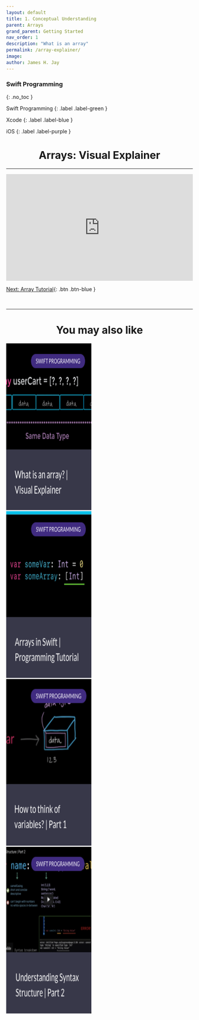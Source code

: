 ```yaml
---
layout: default
title: 1. Conceptual Understanding
parent: Arrays
grand_parent: Getting Started
nav_order: 1
description: "What is an array"
permalink: /array-explainer/
image: 
author: James H. Jay
---
```

### Swift Programming 
{: .no_toc }

Swift Programming
{: .label .label-green }

Xcode
{: .label .label-blue }

iOS
{: .label .label-purple }

<h1><center> Arrays: Visual Explainer</center></h1> 

---

<div style="padding:57.14% 0 0 0;position:relative;"><iframe src="https://player.vimeo.com/video/508643593?h=5bfc4c5904&amp;badge=0&amp;autopause=0&amp;player_id=0&amp;app_id=58479" frameborder="0" allow="autoplay; fullscreen; picture-in-picture" allowfullscreen style="position:absolute;top:0;left:0;width:100%;height:100%;" title="Array | visual explainer"></iframe></div><script src="https://player.vimeo.com/api/player.js"></script>

[Next: Array Tutorial](/array-tutorial){: .btn .btn-blue }

<br>

---

<h1><center> You may also like </center></h1>
<div class="row">
    <div class="column_grid">
        <a href="/array-explainer">
            <img border="0" alt="img" src="/assets/images/cards/box1.png" width="230" height="450">
        </a>
    </div>
    <div class="column_grid">
        <a href="/array-tutorial">
            <img border="0" alt="img" src="/assets/images/cards/box2.png" width="230" height="450">
        </a>
    </div>
    <div class="column_grid">
        <a href="/var-1">
            <img border="0" alt="img" src="/assets/images/cards/box3.png" width="230" height="450">
        </a>
    </div>      
    <div class="column_grid">
        <a href="/var-2">
            <img border="0" alt="img" src="/assets/images/cards/box4.png" width="230" height="450">
        </a>
    </div>
</div>

